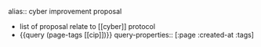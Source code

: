 alias:: cyber improvement proposal

- list of proposal relate to [[cyber]] protocol
- {{query (page-tags [[cip]])}}
  query-properties:: [:page :created-at :tags]